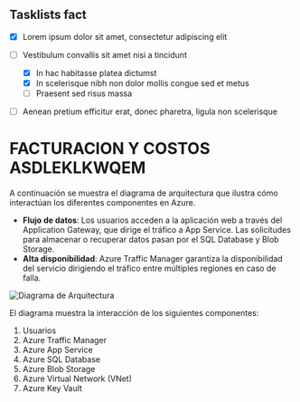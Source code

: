 
## Tasklists fact

- [x] Lorem ipsum dolor sit amet, consectetur adipiscing elit
- [ ] Vestibulum convallis sit amet nisi a tincidunt
    * [x] In hac habitasse platea dictumst
    * [x] In scelerisque nibh non dolor mollis congue sed et metus
    * [ ] Praesent sed risus massa
- [ ] Aenean pretium efficitur erat, donec pharetra, ligula non scelerisque


# FACTURACION Y COSTOS ASDLEKLKWQEM

A continuación se muestra el diagrama de arquitectura que ilustra cómo interactúan los diferentes componentes en Azure.

- **Flujo de datos**: Los usuarios acceden a la aplicación web a través del Application Gateway, que dirige el tráfico a App Service. Las solicitudes para almacenar o recuperar datos pasan por el SQL Database y Blob Storage.
- **Alta disponibilidad**: Azure Traffic Manager garantiza la disponibilidad del servicio dirigiendo el tráfico entre múltiples regiones en caso de falla.

![Diagrama de Arquitectura](images/azure-web-architecture.png)

El diagrama muestra la interacción de los siguientes componentes:
1. Usuarios
2. Azure Traffic Manager
3. Azure App Service
4. Azure SQL Database
5. Azure Blob Storage
6. Azure Virtual Network (VNet)
7. Azure Key Vault